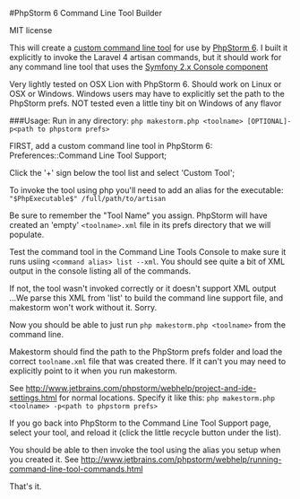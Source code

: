 #PhpStorm 6 Command Line Tool Builder

MIT license

This will create a [custom command line tool](http://www.jetbrains.com/phpstorm/webhelp/command-line-tool-support.html) for use by [PhpStorm 6](http://www.jetbrains.com/phpstorm/). I built it explicitly to invoke the Laravel 4 artisan commands, but it should work for any command line tool that uses the [Symfony 2.x Console component](https://github.com/symfony/Console) 

Very lightly tested on OSX Lion with PhpStorm 6. Should work on Linux or OSX or Windows.
Windows users may have to explicitly set the path to the PhpStorm prefs.
NOT tested even a little tiny bit on Windows of any flavor

###Usage:
Run in any directory:
```php makestorm.php <toolname> [OPTIONAL]-p<path to phpstorm prefs>```

FIRST, add a custom command line tool in PhpStorm 6: Preferences::Command Line Tool Support;

Click the '+' sign below the tool list and select 'Custom Tool';

To invoke the tool using php you'll need to add an alias for the executable:
   ```"$PhpExecutable$" /full/path/to/artisan```

Be sure to remember the "Tool Name" you assign.
PhpStorm will have created an 'empty' ```<toolname>.xml``` file in its prefs directory that we will populate.

Test the command tool in the Command Line Tools Console to make sure it runs
  usiing ```<command alias> list --xml```.
You should see quite a bit of XML output in the console listing all of the commands.

If not, the tool wasn't invoked correctly or it doesn't support XML output
...We parse this XML from 'list' to build the command line support file, and makestorm won't work without it. Sorry.

Now you should be able to just run ```php makestorm.php <toolname>``` from the command line.

Makestorm should find the path to the PhpStorm prefs folder and load the correct ```toolname.xml``` file that was created there.
If it can't you may need to explicitly point to it when you run makestorm.

See http://www.jetbrains.com/phpstorm/webhelp/project-and-ide-settings.html for normal locations.
Specify it like this: ```php makestorm.php <toolname> -p<path to phpstorm prefs>```

If you go back into PhpStorm to the Command Line Tool Support page, select your tool,
and reload it (click the little recycle button under the list).

You should be able to then invoke the tool using the alias you setup when you created it.
See http://www.jetbrains.com/phpstorm/webhelp/running-command-line-tool-commands.html

That's it.
